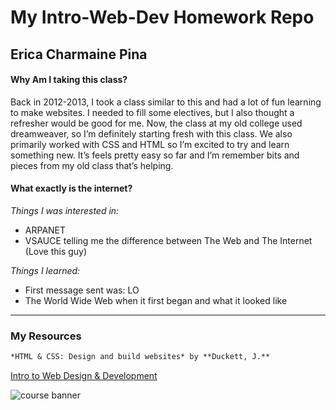 # My Intro-Web-Dev Homework Repo
## Erica Charmaine Pina

#### Why Am I taking this class?
Back in 2012-2013, I took a class similar to this and had a lot of fun learning to make websites. I needed to fill some electives, but I also thought a refresher would be good for me. Now, the class at my old college used dreamweaver, so I’m definitely starting fresh with this class. We also primarily worked with CSS and HTML so I’m excited to try and learn something new. It’s feels pretty easy so far and I’m remember bits and pieces from my old class that’s helping.

 #### What exactly is the internet?

*Things I was interested in:*
- ARPANET
- VSAUCE telling me the difference between The Web and The Internet (Love this guy)

*Things I learned:*
- First message sent was: LO
- The World Wide Web when it first began and what it looked like

---

### My Resources

```markdown
*HTML & CSS: Design and build websites* by **Duckett, J.**
```

[Intro to Web Design & Development](https://media-ed-online.github.io/intro-web-dev/)

![course banner](http://bit.ly/2DIVG46)
